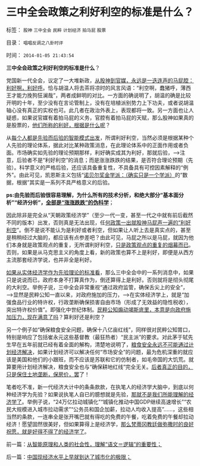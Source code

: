 # 三中全会政策之利好利空的标准是什么？

标签： `股神` `三中全会` `民粹` `计划经济` `拍马屁` `股票` 

目录： `唱唱反调之八卦时评`

时间： `2014-01-05 21:43:54`

**三中全会政策之利好利空的标准是什么**？

党国新一代全会，议定了一大堆新政，[从股神到官媒，永远是一迭连声的马屁腔：利好啊，利好呼](../../../2012/12/31/为既有定论定制马屁的国产哲人王.md)。恰与胡温人将去茶将凉时的风言风语：“利空啊，蠢猪呼，薄西王才能力挽狗狂澜哉”，两者成鲜明的对比。一方面的确说明了，胡温的确是比较开明的十年，至少没有在言论管制上，没有在培植派别势力上下功夫，或者说胡温轴心没有真正的实权也可。此几者在政治外表上，表现都将一致。另一方面也让人疑惑，如果说官媒有着拍马屁的义务，官腔有着拍马屁的天赋，那么股神如果真的是股票的，[他们所称的利好，根据是什么呢](../../../2013/6/18/职业股神的四大专业原则；.md)？

从[每个人都是先验而后验的智能模式出发](../../../2014/1/3/科学再认识“洗脑”“逻辑”“逆反”及个体意识主权.md)，所谓利好利空，当然必须是根据某种个人先验的理论体系，据此对比某种政策消息，在此理论体系中的正面作用或者负面。市场确实如先验的理论预期那样，利好确实成其为利好，那就后验，——>注意，后验者不是“利好利空”的消息；而是涨涨跌跌的结果，是否符合理论预期（先验）。科学意义的严格后验，还应该具备重复性，不具备具有可控因素解释的“例外”。由此可见，凯恩斯主义包括“[诺贝尔奖金学派：（确实只是一个学派）](../../../2012/10/16/又有两名数学骗子被嘉奖，诺贝尔奖终将声名狼籍.md)的“数据，根据”其实是一系列不具严格意义的后验。

**ps:由先验而后验很容易理解，为什么所有的技术分析，和绝大部分“基本面分析”“经济分析”，[全部是“涨涨跌跌”的伪科学](../../../2012/1/7/“选择命运盒子的技术”和“打破命运盒子的科学”.md)**；

因此除非是完全从“天朝政策经济学”（至少一代一变，甚至一代之中就有前后截然不同的版本）出发，否则真是无法出现，任[何政策一出就股神马屁声一遍的“利好利空](../../../2009/10/9/民意就是民主吗？可定制的民意呢？.md)”。倒不是说不能认为是利好或者利空，但如果让人听上去是真实点的，甚至是稍稍经过大脑的，都应该有点参差吧？由此可见，马屁之所以是马屁，就因为他们本身就是政策观点的重复，无所谓利好利空，[只是政策观点的重复的烟幕而已](../../../2013/1/6/粉丝的恭维不及共勉的同道，文字狱的政治意义.md)。否则，如果是从马克思主义的角度上看，新的政策也算不上是利好，即便是从西方主流那套经济学说，也并非全是利好。

[如果从实体经济学作为先验理论的标准看](../../../2013/10/24/股市中先验的经济学结论，理解经济学的逻辑模式.md)，那么三中全会中的一系列消息中，如果只是说说而已，政府本身不打算真作为，倒还算得上是利好。否则就将是彻头彻尾的大利空。举例子说，三中全会非常重视“通过政府监管，确保舌尖上的安全”，——>显然是民粹公知一直以来，对政府施加的压力，——>在实体经济学上，就是“加强食品行业的特许权，行政垄断确保损害自由市场（形成了无效益的隐性税收），突出特许权价值”。即强化中世纪体制。[民粹公知煽动竭斯底里，本意是向政府施加压力，现在满意了吗](../../../2013/5/9/政府不宜关注“食品安全”，官方不适宜有作为.md)？算利好还是利空？

另一个例子如“确保粮食安全问题，确保十八亿亩红线”，同样很对民粹公知胃口，特别是响应了包括崔永元这些基督教（最狂热者）“民主派”的要求。对此茅于轼先生早在五年前就已经有着全面的解构，清楚地说明了，[粮食安全永远不可能通过计划经济解决](../../../2009/1/23/市场经济去特权化,市场是最强大的天然的平准工具.md)，如果计划经济可以解决任何“市场安全”的问题，最为危机深重的就应该是美国和他们的小跟班，而不应该是苏联和它的仿制者，如毛帝国的大饥荒。就算要用计划经济解决，粮食安全也与“确保耕地红线”完全无关。[后者真正的目的，只是保住土地垄断，保房价，罢](../../../2009/1/8/中国粮食安全与耕地红线毫无关系.md)了！

笔者吃不准，新一代经济大计中的条条款款，在执笔人的经济学大脑中，到底以何种经济学为先验？如果说执笔人自已的臆想就是先验，[那就不是我们所能理解的经济学了](../../../2014/1/1/两种类型的伪科学,对“波普尔证伪”的解读.md)。举例子说，“24万亿拉动城镇化”“城镇化推动中国GDP继续高速增长”“农民大规模进入城市拉动需求”“公务员和国企加薪，拉动人均收入提高”……，这些相当然的条款，一连串全是张开嘴巴就有得吃的免费的午餐，吃着免费的午餐却拉动经济！愿望固然很美好，但如果算得上是经济学，[那么梵蒂冈教廷做弥撒时的良好祝愿，就是好得不得了的经济学了](../../../2011/12/9/世界上没有免费的午餐；别以为经济学都不是科学.md)。



前一篇：[从智能原理和人类的社会性，理解“语文＝逻辑”的重要性；](../../../2014/1/5/从智能原理和人类的社会性，理解“语文＝逻辑”的重要性；.md)

后一篇：[中国现经济水平上早就到达了城市化的极限；](../../../2014/1/6/中国现经济水平上早就到达了城市化的极限；.md)
